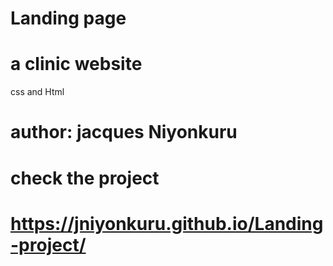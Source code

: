 # Landing page
# a clinic website
 css and Html
# author: jacques Niyonkuru
# check the project
# https://jniyonkuru.github.io/Landing-project/
